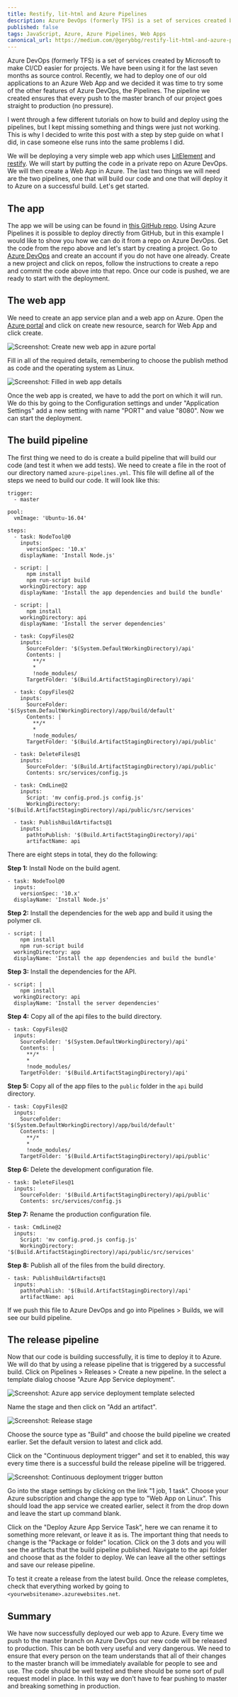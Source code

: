 ```yaml
---
title: Restify, lit-html and Azure Pipelines
description: Azure DevOps (formerly TFS) is a set of services created by Microsoft to make CI/CD easier for projects. We have been using it for the last seven months as source control. Recently, we had to deploy one of our old applications to an Azure Web App and we decided it was time to try some of the other features of Azure DevOps, the Pipelines. The pipeline we created ensures that every push to the master branch of our project goes straight to production (no pressure).
published: false
tags: JavaScript, Azure, Azure Pipelines, Web Apps
canonical_url: https://medium.com/@gerybbg/restify-lit-html-and-azure-pipelines-a294e7bd2f7d
---
```


Azure DevOps (formerly TFS) is a set of services created by Microsoft to make CI/CD easier for projects. We have been using it for the last seven months as source control. Recently, we had to deploy one of our old applications to an Azure Web App and we decided it was time to try some of the other features of Azure DevOps, the Pipelines. The pipeline we created ensures that every push to the master branch of our project goes straight to production (no pressure).

I went through a few different tutorials on how to build and deploy using the pipelines, but I kept missing something and things were just not working. This is why I decided to write this post with a step by step guide on what I did, in case someone else runs into the same problems I did. 

We will be deploying a very simple web app which uses [LitElement](https://lit-element.polymer-project.org/) and [restify](http://restify.com/). We will start by putting the code in a private repo on Azure DevOps. We will then create a Web App in Azure. The last two things we will need are the two pipelines, one that will build our code and one that will deploy it to Azure on a successful build. Let's get started.

## The app

The app we will be using can be found in [this GitHub repo](https://github.com/geryb-bg/pipelines-demo). Using Azure Pipelines it is possible to deploy directly from GitHub, but in this example I would like to show you how we can do it from a repo on Azure DevOps. Get the code from the repo above and let's start by creating a project. Go to [Azure DevOps](https://dev.azure.com) and create an account if you do not have one already. Create a new project and click on repos, follow the instructions to create a repo and commit the code above into that repo. Once our code is pushed, we are ready to start with the deployment.

## The web app

We need to create an app service plan and a web app on Azure. Open the [Azure portal](https://portal.azure.com) and click on create new resource, search for Web App and click create.

![Screenshot: Create new web app in azure portal](images/webapp.png "")

Fill in all of the required details, remembering to choose the publish method as code and the operating system as Linux.

![Screenshot: Filled in web app details](images/details.png "")

Once the web app is created, we have to add the port on which it will run. We do this by going to the Configuration settings and under "Application Settings" add a new setting with name "PORT" and value "8080". Now we can start the deployment.

## The build pipeline

The first thing we need to do is create a build pipeline that will build our code (and test it when we add tests). We need to create a file in the root of our directory named `azure-pipelines.yml`. This file will define all of the steps we need to build our code. It will look like this:

```
trigger:
  - master

pool:
  vmImage: 'Ubuntu-16.04'

steps:
  - task: NodeTool@0
    inputs:
      versionSpec: '10.x'
    displayName: 'Install Node.js'

  - script: |
      npm install
      npm run-script build
    workingDirectory: app
    displayName: 'Install the app dependencies and build the bundle'

  - script: |
      npm install
    workingDirectory: api
    displayName: 'Install the server dependencies'

  - task: CopyFiles@2
    inputs:
      SourceFolder: '$(System.DefaultWorkingDirectory)/api'
      Contents: |
        **/*
        *
        !node_modules/
      TargetFolder: '$(Build.ArtifactStagingDirectory)/api'

  - task: CopyFiles@2
    inputs:
      SourceFolder: '$(System.DefaultWorkingDirectory)/app/build/default'
      Contents: |
        **/*
        *
        !node_modules/
      TargetFolder: '$(Build.ArtifactStagingDirectory)/api/public'

  - task: DeleteFiles@1
    inputs:
      SourceFolder: '$(Build.ArtifactStagingDirectory)/api/public'
      Contents: src/services/config.js

  - task: CmdLine@2
    inputs:
      Script: 'mv config.prod.js config.js'
      WorkingDirectory: '$(Build.ArtifactStagingDirectory)/api/public/src/services'

  - task: PublishBuildArtifacts@1
    inputs:
      pathtoPublish: '$(Build.ArtifactStagingDirectory)/api'
      artifactName: api
```

There are eight steps in total, they do the following:

**Step 1:** Install Node on the build agent.
```
- task: NodeTool@0
  inputs:
    versionSpec: '10.x'
  displayName: 'Install Node.js'
```

**Step 2:** Install the dependencies for the web app and build it using the polymer cli.
```
- script: |
    npm install
    npm run-script build
  workingDirectory: app
  displayName: 'Install the app dependencies and build the bundle'
```

**Step 3:** Install the dependencies for the API.
```
- script: |
    npm install
  workingDirectory: api
  displayName: 'Install the server dependencies'
```

**Step 4:** Copy all of the api files to the build directory.
```
- task: CopyFiles@2
  inputs:
    SourceFolder: '$(System.DefaultWorkingDirectory)/api'
    Contents: |
      **/*
      *
      !node_modules/
    TargetFolder: '$(Build.ArtifactStagingDirectory)/api'
```

**Step 5:** Copy all of the app files to the `public` folder in the `api` build directory.
```
- task: CopyFiles@2
  inputs:
    SourceFolder: '$(System.DefaultWorkingDirectory)/app/build/default'
    Contents: |
      **/*
      *
      !node_modules/
    TargetFolder: '$(Build.ArtifactStagingDirectory)/api/public'
```

**Step 6:** Delete the development configuration file.
```
- task: DeleteFiles@1
  inputs:
    SourceFolder: '$(Build.ArtifactStagingDirectory)/api/public'
    Contents: src/services/config.js
```

**Step 7:** Rename the production configuration file.
```
- task: CmdLine@2
  inputs:
    Script: 'mv config.prod.js config.js'
    WorkingDirectory: '$(Build.ArtifactStagingDirectory)/api/public/src/services'
```

**Step 8:** Publish all of the files from the build directory.
```
- task: PublishBuildArtifacts@1
  inputs:
    pathtoPublish: '$(Build.ArtifactStagingDirectory)/api'
    artifactName: api
```

If we push this file to Azure DevOps and go into Pipelines > Builds, we will see our build pipeline. 

## The release pipeline

Now that our code is building successfully, it is time to deploy it to Azure. We will do that by using a release pipeline that is triggered by a successful build. Click on Pipelines > Releases > Create a new pipeline. In the select a template dialog choose "Azure App Service deployment".

![Screenshot: Azure app service deployment template selected](images/deploy.png "")

Name the stage and then click on "Add an artifact".

![Screenshot: Release stage](images/stage.png "")

Choose the source type as "Build" and choose the build pipeline we created earlier. Set the default version to latest and click add.

Click on the "Continuous deployment trigger" and set it to enabled, this way every time there is a successful build the release pipeline will be triggered.

![Screenshot: Continuous deployment trigger button](images/trigger.png "")

Go into the stage settings by clicking on the link "1 job, 1 task". Choose your Azure subscription and change the app type to "Web App on Linux". This should load the app service we created earlier, select it from the drop down and leave the start up command blank.

Click on the "Deploy Azure App Service Task", here we can rename it to something more relevant, or leave it as is. The important thing that needs to change is the "Package or folder" location. Click on the 3 dots and you will see the artifacts that the build pipeline published. Navigate to the api folder and choose that as the folder to deploy. We can leave all the other settings and save our release pipeline.

To test it create a release from the latest build. Once the release completes, check that everything worked by going to `<yourwebsitename>.azurewebsites.net`.

## Summary

We have now successfully deployed our web app to Azure. Every time we push to the master branch on Azure DevOps our new code will be released to production. This can be both very useful and very dangerous. We need to ensure that every person on the team understands that all of their changes to the master branch will be immediately available for people to see and use. The code should be well tested and there should be some sort of pull request model in place. In this way we don't have to fear pushing to master and breaking something in production.